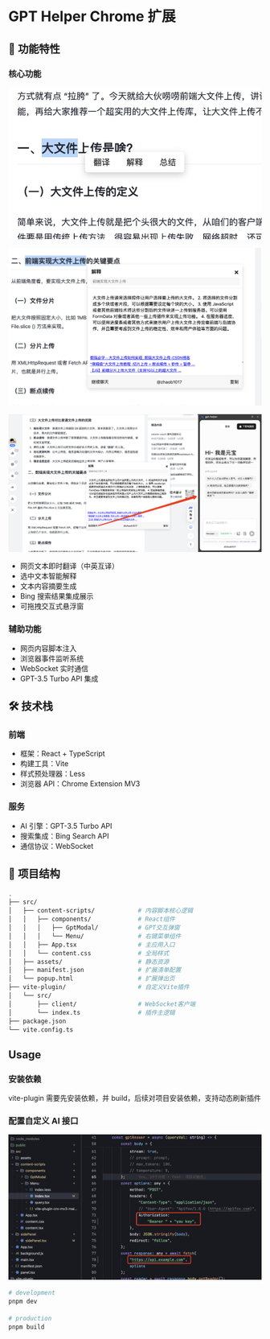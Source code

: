# GPT Helper Chrome 扩展

## 🚀 功能特性

### 核心功能

![鼠标划词选中可选项](/public/deom1.png)

![AI解释 + 网页搜索内容](/public/demo2.png)

![侧边栏可集成任意AI网站](/public/demo3.png)

- 网页文本即时翻译（中英互译）
- 选中文本智能解释
- 文本内容摘要生成
- Bing 搜索结果集成展示
- 可拖拽交互式悬浮窗

### 辅助功能

- 网页内容脚本注入
- 浏览器事件监听系统
- WebSocket 实时通信
- GPT-3.5 Turbo API 集成

## 🛠️ 技术栈

### 前端

- 框架：React + TypeScript
- 构建工具：Vite
- 样式预处理器：Less
- 浏览器 API：Chrome Extension MV3

### 服务

- AI 引擎：GPT-3.5 Turbo API
- 搜索集成：Bing Search API
- 通信协议：WebSocket

## 📂 项目结构

```bash
.
├── src/
│   ├── content-scripts/            # 内容脚本核心逻辑
│   │   ├── components/             # React组件
│   │   │   ├── GptModal/           # GPT交互弹窗
│   │   │   └── Menu/               # 右键菜单组件
│   │   ├── App.tsx                 # 主应用入口
│   │   └── content.css             # 全局样式
│   ├── assets/                     # 静态资源
│   ├── manifest.json               # 扩展清单配置
│   └── popup.html                  # 扩展弹出页
├── vite-plugin/                    # 自定义Vite插件
│   └── src/
│       ├── client/                 # WebSocket客户端
│       └── index.ts                # 插件主逻辑
├── package.json
└── vite.config.ts
```

## Usage

### 安装依赖

vite-plugin 需要先安装依赖，并 build，后续对项目安装依赖，支持动态刷新插件

### 配置自定义 AI 接口

![配置自定义AI接口](/public/demo4.png)

```bash
# development
pnpm dev

# production
pnpm build
```
